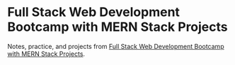 # Full Stack Web Development Bootcamp with MERN Stack Projects 

Notes, practice, and projects from [Full Stack Web Development Bootcamp with MERN Stack Projects](https://www.udemy.com/course/full-stack-web-development-bootcamp-with-mern-stack-projects).
